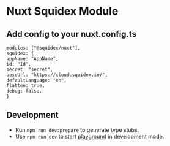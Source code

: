 # Nuxt Squidex Module

## Add config to your nuxt.config.ts

```
modules: ["@squidex/nuxt"],
squidex: {
appName: "AppName",
id: "Id",
secret: "secret",
baseUrl: "https://cloud.squidex.io/",
defaultLanguage: "en",
flatten: true,
debug: false,
}
```

## Development

- Run `npm run dev:prepare` to generate type stubs.
- Use `npm run dev` to start [playground](./playground) in development mode.
